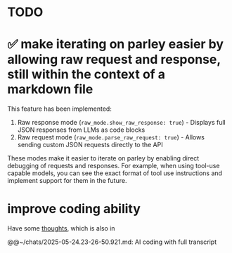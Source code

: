 # TODO

# ✅ make iterating on parley easier by allowing raw request and response, still within the context of a markdown file

This feature has been implemented:

1. Raw response mode (`raw_mode.show_raw_response: true`) - Displays full JSON responses from LLMs as code blocks
2. Raw request mode (`raw_mode.parse_raw_request: true`) - Allows sending custom JSON requests directly to the API

These modes make it easier to iterate on parley by enabling direct debugging of requests and responses. For example, when using tool-use capable models, you can see the exact format of tool use instructions and implement support for them in the future.

# improve coding ability

Have some [thoughts](https://xianxu.github.io/assets/static/2025-05-24.23-26-50.921.html), which is also in

@@~/chats/2025-05-24.23-26-50.921.md: AI coding with full transcript

